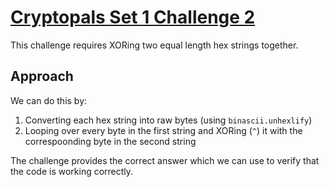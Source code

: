 # [Cryptopals Set 1 Challenge 2](https://cryptopals.com/sets/1/challenges/2)
This challenge requires XORing two equal length hex strings together.

## Approach
We can do this by:
1. Converting each hex string into raw bytes (using `binascii.unhexlify`)
2. Looping over every byte in the first string and XORing (`^`) it with the correspoonding byte in the second string

The challenge provides the correct answer which we can use to verify that the code is working correctly.
